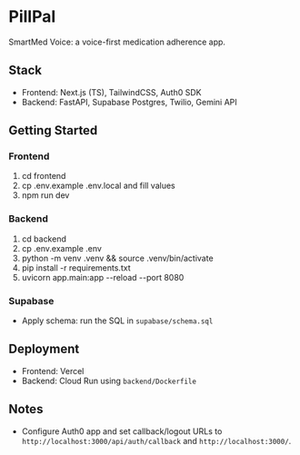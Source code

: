 # PillPal

SmartMed Voice: a voice-first medication adherence app.

## Stack
- Frontend: Next.js (TS), TailwindCSS, Auth0 SDK
- Backend: FastAPI, Supabase Postgres, Twilio, Gemini API

## Getting Started

### Frontend
1. cd frontend
2. cp .env.example .env.local and fill values
3. npm run dev

### Backend
1. cd backend
2. cp .env.example .env
3. python -m venv .venv && source .venv/bin/activate
4. pip install -r requirements.txt
5. uvicorn app.main:app --reload --port 8080

### Supabase
- Apply schema: run the SQL in `supabase/schema.sql`

## Deployment
- Frontend: Vercel
- Backend: Cloud Run using `backend/Dockerfile`

## Notes
- Configure Auth0 app and set callback/logout URLs to `http://localhost:3000/api/auth/callback` and `http://localhost:3000/`.
